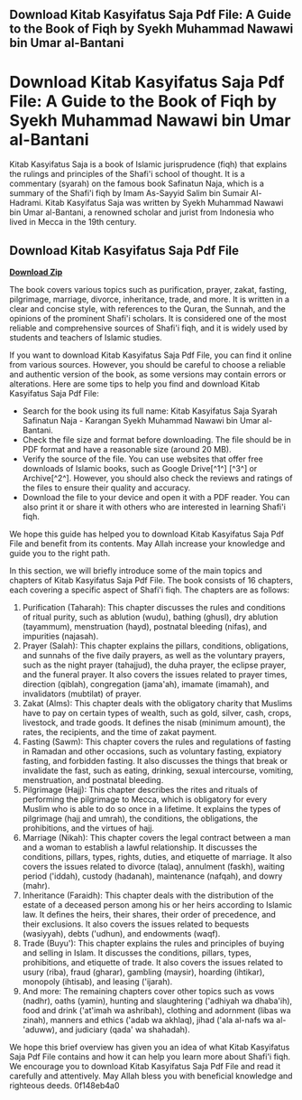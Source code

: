 ## Download Kitab Kasyifatus Saja Pdf File: A Guide to the Book of Fiqh by Syekh Muhammad Nawawi bin Umar al-Bantani

  
# Download Kitab Kasyifatus Saja Pdf File: A Guide to the Book of Fiqh by Syekh Muhammad Nawawi bin Umar al-Bantani
 
Kitab Kasyifatus Saja is a book of Islamic jurisprudence (fiqh) that explains the rulings and principles of the Shafi'i school of thought. It is a commentary (syarah) on the famous book Safinatun Naja, which is a summary of the Shafi'i fiqh by Imam As-Sayyid Salim bin Sumair Al-Hadrami. Kitab Kasyifatus Saja was written by Syekh Muhammad Nawawi bin Umar al-Bantani, a renowned scholar and jurist from Indonesia who lived in Mecca in the 19th century.
 
## Download Kitab Kasyifatus Saja Pdf File


[**Download Zip**](https://www.google.com/url?q=https%3A%2F%2Fshurll.com%2F2tKoHj&sa=D&sntz=1&usg=AOvVaw0064K4udegGCsCaJx_PAkc)

 
The book covers various topics such as purification, prayer, zakat, fasting, pilgrimage, marriage, divorce, inheritance, trade, and more. It is written in a clear and concise style, with references to the Quran, the Sunnah, and the opinions of the prominent Shafi'i scholars. It is considered one of the most reliable and comprehensive sources of Shafi'i fiqh, and it is widely used by students and teachers of Islamic studies.
 
If you want to download Kitab Kasyifatus Saja Pdf File, you can find it online from various sources. However, you should be careful to choose a reliable and authentic version of the book, as some versions may contain errors or alterations. Here are some tips to help you find and download Kitab Kasyifatus Saja Pdf File:
 
- Search for the book using its full name: Kitab Kasyifatus Saja Syarah Safinatun Naja - Karangan Syekh Muhammad Nawawi bin Umar al-Bantani.
- Check the file size and format before downloading. The file should be in PDF format and have a reasonable size (around 20 MB).
- Verify the source of the file. You can use websites that offer free downloads of Islamic books, such as Google Drive[^1^] [^3^] or Archive[^2^]. However, you should also check the reviews and ratings of the files to ensure their quality and accuracy.
- Download the file to your device and open it with a PDF reader. You can also print it or share it with others who are interested in learning Shafi'i fiqh.

We hope this guide has helped you to download Kitab Kasyifatus Saja Pdf File and benefit from its contents. May Allah increase your knowledge and guide you to the right path.
  
In this section, we will briefly introduce some of the main topics and chapters of Kitab Kasyifatus Saja Pdf File. The book consists of 16 chapters, each covering a specific aspect of Shafi'i fiqh. The chapters are as follows:

1. Purification (Taharah): This chapter discusses the rules and conditions of ritual purity, such as ablution (wudu), bathing (ghusl), dry ablution (tayammum), menstruation (hayd), postnatal bleeding (nifas), and impurities (najasah).
2. Prayer (Salah): This chapter explains the pillars, conditions, obligations, and sunnahs of the five daily prayers, as well as the voluntary prayers, such as the night prayer (tahajjud), the duha prayer, the eclipse prayer, and the funeral prayer. It also covers the issues related to prayer times, direction (qiblah), congregation (jama'ah), imamate (imamah), and invalidators (mubtilat) of prayer.
3. Zakat (Alms): This chapter deals with the obligatory charity that Muslims have to pay on certain types of wealth, such as gold, silver, cash, crops, livestock, and trade goods. It defines the nisab (minimum amount), the rates, the recipients, and the time of zakat payment.
4. Fasting (Sawm): This chapter covers the rules and regulations of fasting in Ramadan and other occasions, such as voluntary fasting, expiatory fasting, and forbidden fasting. It also discusses the things that break or invalidate the fast, such as eating, drinking, sexual intercourse, vomiting, menstruation, and postnatal bleeding.
5. Pilgrimage (Hajj): This chapter describes the rites and rituals of performing the pilgrimage to Mecca, which is obligatory for every Muslim who is able to do so once in a lifetime. It explains the types of pilgrimage (hajj and umrah), the conditions, the obligations, the prohibitions, and the virtues of hajj.
6. Marriage (Nikah): This chapter covers the legal contract between a man and a woman to establish a lawful relationship. It discusses the conditions, pillars, types, rights, duties, and etiquette of marriage. It also covers the issues related to divorce (talaq), annulment (faskh), waiting period ('iddah), custody (hadanah), maintenance (nafqah), and dowry (mahr).
7. Inheritance (Faraidh): This chapter deals with the distribution of the estate of a deceased person among his or her heirs according to Islamic law. It defines the heirs, their shares, their order of precedence, and their exclusions. It also covers the issues related to bequests (wasiyyah), debts ('udhun), and endowments (waqf).
8. Trade (Buyu'): This chapter explains the rules and principles of buying and selling in Islam. It discusses the conditions, pillars, types, prohibitions, and etiquette of trade. It also covers the issues related to usury (riba), fraud (gharar), gambling (maysir), hoarding (ihtikar), monopoly (ihtisab), and leasing ('ijarah).
9. And more: The remaining chapters cover other topics such as vows (nadhr), oaths (yamin), hunting and slaughtering ('adhiyah wa dhaba'ih), food and drink ('at'imah wa ashribah), clothing and adornment (libas wa zinah), manners and ethics ('adab wa akhlaq), jihad ('ala al-nafs wa al-'aduww), and judiciary (qada' wa shahadah).

We hope this brief overview has given you an idea of what Kitab Kasyifatus Saja Pdf File contains and how it can help you learn more about Shafi'i fiqh. We encourage you to download Kitab Kasyifatus Saja Pdf File and read it carefully and attentively. May Allah bless you with beneficial knowledge and righteous deeds.
 0f148eb4a0
